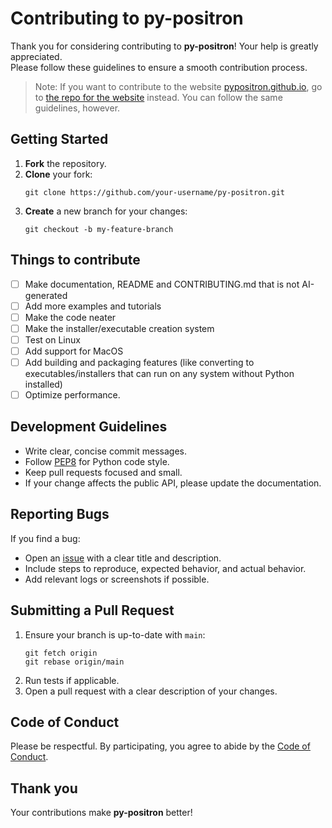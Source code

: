 # Contributing to py-positron

Thank you for considering contributing to **py-positron**\! Your help is greatly appreciated.  
Please follow these guidelines to ensure a smooth contribution process.
> Note: If you want to contribute to the website [pypositron.github.io](https://pypositron.github.io), go to [the repo for the website](https://github.com/PyPositron/pypositron.github.io) instead. You can follow the same guidelines, however.
## Getting Started

1. **Fork** the repository.
2. **Clone** your fork:
   ```
   git clone https://github.com/your-username/py-positron.git
   ```
3. **Create** a new branch for your changes:
   ```
   git checkout -b my-feature-branch
   ```
## Things to contribute
* [ ] Make documentation, README and CONTRIBUTING.md that is not AI-generated
* [ ] Add more examples and tutorials
* [ ] Make the code neater
* [ ] Make the installer/executable creation system
* [ ] Test on Linux
* [ ] Add support for MacOS
* [ ] Add building and packaging features (like converting to executables/installers that can run on any system without Python installed)
* [ ] Optimize performance.

## Development Guidelines

- Write clear, concise commit messages.
- Follow [PEP8](https://pep8.org/) for Python code style.
- Keep pull requests focused and small.
- If your change affects the public API, please update the documentation.

## Reporting Bugs

If you find a bug:

- Open an [issue](https://github.com/itzmetanjim/py-positron/issues) with a clear title and description.
- Include steps to reproduce, expected behavior, and actual behavior.
- Add relevant logs or screenshots if possible.

## Submitting a Pull Request

1. Ensure your branch is up-to-date with `main`:
   ```
   git fetch origin
   git rebase origin/main
   ```
2. Run tests if applicable.
3. Open a pull request with a clear description of your changes.

## Code of Conduct

Please be respectful. By participating, you agree to abide by the [Code of Conduct](CODE_OF_CONDUCT.md).

## Thank you

Your contributions make **py-positron** better\!
